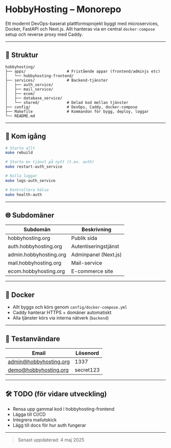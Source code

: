 # HobbyHosting – Monorepo

Ett modernt DevOps-baserat plattformsprojekt byggt med microservices, Docker, FastAPI och Next.js. Allt hanteras via en central `docker-compose` setup och reverse proxy med Caddy.

---

## 📁 Struktur

```
hobbyhosting/
├── apps/                  # Fristående appar (frontend/adminjs etc)
│   └── hobbyhosting-frontend/
├── services/              # Backend-tjänster
│   ├── auth_service/
│   ├── mail_service/
│   ├── ecom/
│   ├── database_service/
│   └── shared/            # Delad kod mellan tjänster
├── config/                # DevOps, Caddy, docker-compose
├── Makefile               # Kommandon för bygg, deploy, loggar
└── README.md
```

---

## 🚀 Kom igång

```bash
# Starta allt
make rebuild

# Starta en tjänst på nytt (t.ex. auth)
make restart-auth_service

# Kolla loggar
make logs-auth_service

# Kontrollera hälsa
make health-auth
```

---

## 🌐 Subdomäner

| Subdomän                  | Beskrivning        |
|--------------------------|--------------------|
| hobbyhosting.org         | Publik sida        |
| auth.hobbyhosting.org    | Autentiseringstjänst |
| admin.hobbyhosting.org   | Adminpanel (Next.js) |
| mail.hobbyhosting.org   | Mail-service |
| ecom.hobbyhosting.org   | E-commerce site |

---

## 🐳 Docker

- Allt byggs och körs genom `config/docker-compose.yml`
- Caddy hanterar HTTPS + domäner automatiskt
- Alla tjänster körs via interna nätverk (`backend`)

---

## 🧪 Testanvändare

| Email                    | Lösenord     |
|--------------------------|--------------|
| admin@hobbyhosting.org   | 1337         |
| demo@hobbyhosting.org    | secret123    |

---

## 🛠 TODO (för vidare utveckling)

- Rensa upp gammal kod i hobbyhosting-frontend
- Lägga till CI/CD
- Integrera mailutskick
- Lägg till docs för hur auth fungerar

---

> Senast uppdaterad: 4 maj 2025
